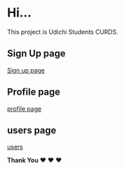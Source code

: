 # Hi...


This project is Udichi Students CURDS.


## Sign Up page


[Sign up page](assect/img/signpuage.png)


## Profile page


[profile page](assect/img/profile.png)


## users page


[users ](assect/img/users.png)


**Thank You** :heart: :heart: :heart: